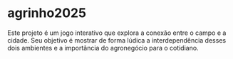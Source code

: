 # agrinho2025

Este projeto é um jogo interativo que explora a conexão entre o campo e a cidade. Seu objetivo é mostrar de forma lúdica a interdependência desses dois ambientes e a importância do agronegócio para o cotidiano.

